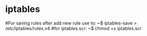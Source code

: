 # iptables
#For saving rules after add new rule use to: ~$ iptables-save > /etc/iptables/rules.v4
#for iptables.scr: ~$ chmod +x iptables.scr
